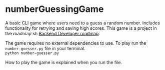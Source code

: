 # numberGuessingGame
A basic CLI game where users need to a guess a random number. Includes functionality for retrying and saving high scores. This game is a project in the roadmap.sh [Backend Developer roadmap](https://roadmap.sh/projects/number-guessing-game).

The game requires no external dependencies to use. To play run the ``number-guesser.py`` file in your terminal.  
```python number-guesser.py```  

How to play the game is explained when you run the file.  
